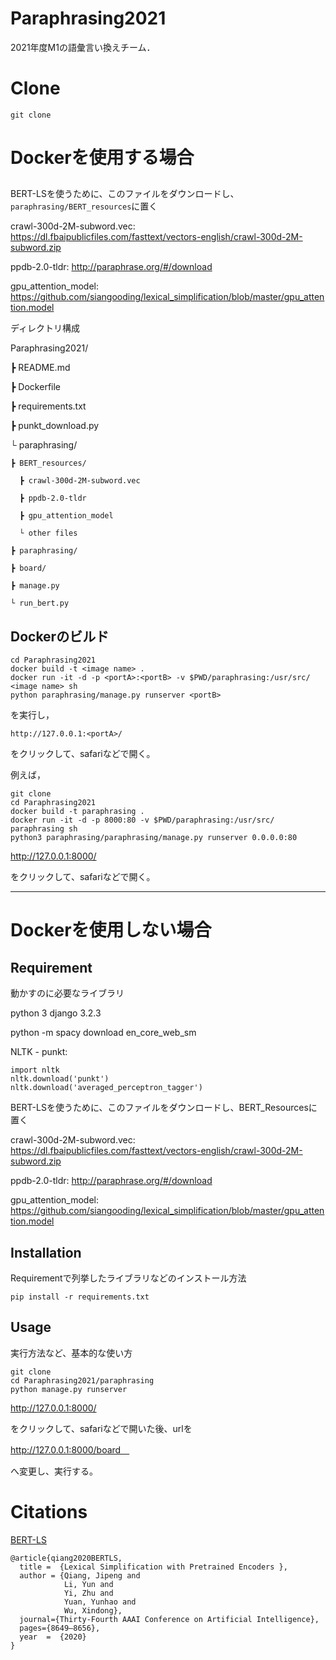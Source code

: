 # Paraphrasing2021
2021年度M1の語彙言い換えチーム．

# Clone

```
git clone 
```

# Dockerを使用する場合

## 

BERT-LSを使うために、このファイルをダウンロードし、`paraphrasing/BERT_resources`に置く

crawl-300d-2M-subword.vec: 
https://dl.fbaipublicfiles.com/fasttext/vectors-english/crawl-300d-2M-subword.zip

ppdb-2.0-tldr:
http://paraphrase.org/#/download

gpu_attention_model: 
https://github.com/siangooding/lexical_simplification/blob/master/gpu_attention.model


ディレクトリ構成

Paraphrasing2021/

  ┣ README.md

  ┣ Dockerfile

  ┣ requirements.txt
  
  ┣ punkt_download.py

  └ paraphrasing/

    ┣ BERT_resources/

      ┣ crawl-300d-2M-subword.vec

      ┣ ppdb-2.0-tldr

      ┣ gpu_attention_model

      └ other files

    ┣ paraphrasing/

    ┣ board/

    ┣ manage.py

    └ run_bert.py


## Dockerのビルド

```
cd Paraphrasing2021
docker build -t <image name> .
docker run -it -d -p <portA>:<portB> -v $PWD/paraphrasing:/usr/src/ <image name> sh
python paraphrasing/manage.py runserver <portB>
```
を実行し，

`http://127.0.0.1:<portA>/`

をクリックして、safariなどで開く。

例えば，

```
git clone 
cd Paraphrasing2021
docker build -t paraphrasing .
docker run -it -d -p 8000:80 -v $PWD/paraphrasing:/usr/src/ paraphrasing sh
python3 paraphrasing/paraphrasing/manage.py runserver 0.0.0.0:80
```

http://127.0.0.1:8000/

をクリックして、safariなどで開く。

***

# Dockerを使用しない場合

## Requirement
 
動かすのに必要なライブラリ
 
python 3
django 3.2.3 

python -m spacy download en_core_web_sm

NLTK - punkt:
```
import nltk
nltk.download('punkt')
nltk.download('averaged_perceptron_tagger')
```

BERT-LSを使うために、このファイルをダウンロードし、BERT_Resourcesに置く

crawl-300d-2M-subword.vec: 
https://dl.fbaipublicfiles.com/fasttext/vectors-english/crawl-300d-2M-subword.zip

ppdb-2.0-tldr:
http://paraphrase.org/#/download

gpu_attention_model: 
https://github.com/siangooding/lexical_simplification/blob/master/gpu_attention.model

## Installation
 
Requirementで列挙したライブラリなどのインストール方法
 
```
pip install -r requirements.txt
```
 
## Usage
 
実行方法など、基本的な使い方
 
```
git clone 
cd Paraphrasing2021/paraphrasing
python manage.py runserver
```

http://127.0.0.1:8000/

をクリックして、safariなどで開いた後、urlを

http://127.0.0.1:8000/board　

へ変更し、実行する。

# Citations

[BERT-LS](https://arxiv.org/pdf/1907.06226.pdf)

```
@article{qiang2020BERTLS,
  title =  {Lexical Simplification with Pretrained Encoders },
  author = {Qiang, Jipeng and 
            Li, Yun and
            Yi, Zhu and
            Yuan, Yunhao and 
            Wu, Xindong},
  journal={Thirty-Fourth AAAI Conference on Artificial Intelligence},
  pages={8649–8656},
  year  =  {2020}
}
```
